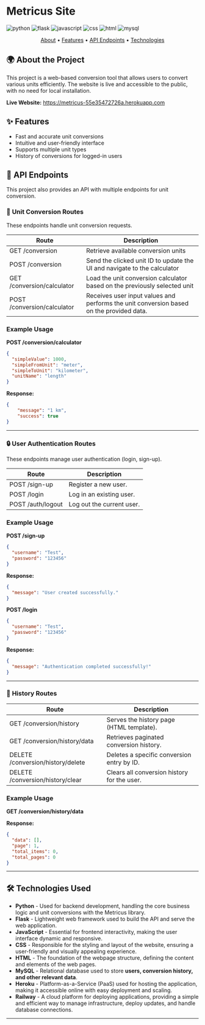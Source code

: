 # Metricus Site

&#x20;   &#x20;

![python][PYTHON__BADGE] ![flask][FLASK__BADGE] ![javascript][JAVASCRIPT__BADGE] ![css][CSS__BADGE] ![html][HTML__BADGE] ![mysql][MYSQL__BADGE]

<p align="center">
 <a href="#🌍-about-the-project">About</a> •
 <a href="#✨-features">Features</a> •
 <a href="#📌-api-endpoints">API Endpoints</a> •
 <a href="#🛠-technologies-used">Technologies</a>
</p>

## 🌍 About the Project

This project is a web-based conversion tool that allows users to convert various units efficiently. The website is live and accessible to the public, with no need for local installation.

**Live Website:** https://metricus-55e35472726a.herokuapp.com

## ✨ Features

- Fast and accurate unit conversions
- Intuitive and user-friendly interface
- Supports multiple unit types
- History of conversions for logged-in users

## 📌 API Endpoints

This project also provides an API with multiple endpoints for unit conversion.

### 🔄 **Unit Conversion Routes**

These endpoints handle unit conversion requests.

| Route                       | Description                                                                             |
| --------------------------- | --------------------------------------------------------------------------------------- |
| GET /conversion             | Retrieve available conversion units                                                     |
| POST /conversion            | Send the clicked unit ID to update the UI and navigate to the calculator                |
| GET /conversion/calculator  | Load the unit conversion calculator based on the previously selected unit               |
| POST /conversion/calculator | Receives user input values and performs the unit conversion based on the provided data. |

### Example Usage

**POST /conversion/calculator**

```json
{
  "simpleValue": 1000,
  "simpleFromUnit": "meter",
  "simpleToUnit": "kilometer",
  "unitName": "length"
}
```

**Response:**

```json
{
    "message": "1 km",
    "success": true
}
```

---

### 🔒 **User Authentication Routes**

These endpoints manage user authentication (login, sign-up).

| Route             | Description               |
| ----------------- | ------------------------- |
| POST /sign-up     | Register a new user.      |
| POST /login       | Log in an existing user.  |
| POST /auth/logout | Log out the current user. |

### Example Usage

**POST /sign-up**

```json
{
  "username": "Test",
  "password": "123456"
}
```

**Response:**

```json
{
  "message": "User created successfully."
}
```

**POST /login**

```json
{
  "username": "Test",
  "password": "123456"
}
```

**Response:**

```json
{
  "message": "Authentication completed successfully!"
}
```

---

### 📝 **History Routes**

| Route                          | Description                                       |
|--------------------------------|---------------------------------------------------|
| GET /conversion/history        | Serves the history page (HTML template).         |
| GET /conversion/history/data   | Retrieves paginated conversion history.          |
| DELETE /conversion/history/delete | Deletes a specific conversion entry by ID.    |
| DELETE /conversion/history/clear  | Clears all conversion history for the user. |

### Example Usage

**GET /conversion/history/data**

**Response:**

```json
{
  "data": [],
  "page": 1,
  "total_items": 0,
  "total_pages": 0
}
```

---

## 🛠 Technologies Used

- **Python** - Used for backend development, handling the core business logic and unit conversions with the Metricus library.
- **Flask** - Lightweight web framework used to build the API and serve the web application.
- **JavaScript** - Essential for frontend interactivity, making the user interface dynamic and responsive.
- **CSS** - Responsible for the styling and layout of the website, ensuring a user-friendly and visually appealing experience.
- **HTML** - The foundation of the webpage structure, defining the content and elements of the web pages.
- **MySQL** - Relational database used to store **users, conversion history, and other relevant data**.
- **Heroku** - Platform-as-a-Service (PaaS) used for hosting the application, making it accessible online with easy deployment and scaling.
- **Railway** - A cloud platform for deploying applications, providing a simple and efficient way to manage infrastructure, deploy updates, and handle database connections.

---

[PYTHON__BADGE]: https://img.shields.io/badge/Python-FFD43B?style=for-the-badge&logo=python&logoColor=blue
[JAVASCRIPT__BADGE]: https://img.shields.io/badge/Javascript-000?style=for-the-badge&logo=javascript
[FLASK__BADGE]: https://img.shields.io/badge/Flask-000000?style=for-the-badge&logo=flask&logoColor=white
[CSS__BADGE]: https://img.shields.io/badge/CSS-1572B6?style=for-the-badge&logo=css3&logoColor=white
[HTML__BADGE]: https://img.shields.io/badge/HTML-E34F26?style=for-the-badge&logo=html5&logoColor=white
[MYSQL__BADGE]: https://img.shields.io/badge/MySQL-4479A1?style=for-the-badge&logo=mysql&logoColor=white
